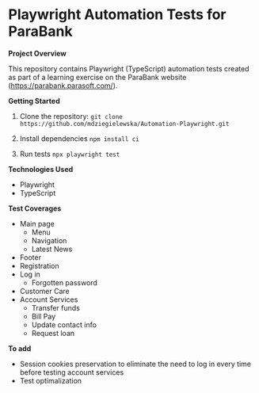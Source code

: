 # Playwright Automation Tests for ParaBank

**Project Overview**

This repository contains Playwright (TypeScript) automation tests created as part of a learning exercise on the ParaBank website (https://parabank.parasoft.com/).

**Getting Started**

1. Clone the repository:
   ```git clone https://github.com/mdziegielewska/Automation-Playwright.git```

2. Install dependencies
    ```npm install ci```

3. Run tests
    ```npx playwright test```

**Technologies Used**
- Playwright
- TypeScript

**Test Coverages**
- Main page
    - Menu
    - Navigation
    - Latest News
- Footer 
- Registration
- Log in
    - Forgotten password
- Customer Care
- Account Services
    - Transfer funds
    - Bill Pay
    - Update contact info
    - Request loan  

**To add**
- Session cookies preservation to eliminate the need to log in every time before testing account services
- Test optimalization
